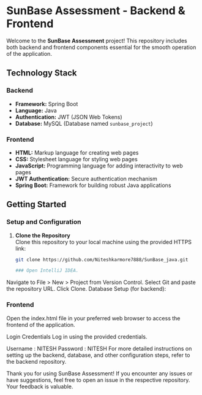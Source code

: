 # SunBase Assessment - Backend & Frontend
 
Welcome to the **SunBase Assessment** project! This repository includes both backend and frontend components essential for the smooth operation of the application.
 
## Technology Stack
 
### Backend
- **Framework:** Spring Boot
- **Language:** Java
- **Authentication:** JWT (JSON Web Tokens)
- **Database:** MySQL (Database named `sunbase_project`)
 
### Frontend
- **HTML:** Markup language for creating web pages
- **CSS:** Stylesheet language for styling web pages
- **JavaScript:** Programming language for adding interactivity to web pages
- **JWT Authentication:** Secure authentication mechanism
- **Spring Boot:** Framework for building robust Java applications
 
## Getting Started
 
### Setup and Configuration
 
1. **Clone the Repository**  
   Clone this repository to your local machine using the provided HTTPS link:
   ```bash
   git clone https://github.com/Niteshkarmore7888/SunBase_java.git

   ### Open IntelliJ IDEA.
Navigate to File > New > Project from Version Control.
Select Git and paste the repository URL.
Click Clone.
Database Setup (for backend):

### Frontend
Open the index.html file in your preferred web browser to access the frontend of the application.

Login Credentials
Log in using the provided credentials.

Username : NITESH
Password : NITESH
For more detailed instructions on setting up the backend, database, and other configuration steps, refer to the backend repository.

Thank you for using SunBase Assessment! If you encounter any issues or have suggestions, feel free to open an issue in the respective repository. Your feedback is valuable.
